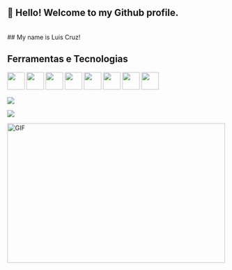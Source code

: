 ## 👋 Hello! Welcome to my Github profile.
<br>
## My name is Luis Cruz!

## Ferramentas e Tecnologias

<img src="https://img.icons8.com/?size=512&id=GOHWqwnSE8Sv&format=png" width="40" height="40"/> <!-- docker -->
<img src="https://img.icons8.com/?size=512&id=49498&format=png" width="40" height="40"/> <!-- linux -->
<img src="https://img.icons8.com/?size=512&id=52539&format=png" width="40" height="40"/> <!-- github -->
<img src="https://img.icons8.com/?size=512&id=fk75RbGHNtqW&format=png" width="40" height="40"/> <!-- windows -->
<img src="https://img.icons8.com/?size=512&id=52515&format=png" width="40" height="40"/> <!-- bash / shell -->
<img src="https://img.icons8.com/?size=512&id=48213&format=png" width="40" height="40"/> <!-- monitoramento -->
<img src="https://img.icons8.com/?size=512&id=79061&format=png" width="40" height="40"/> <!-- google cloud -->
<img src="https://img.icons8.com/?size=512&id=43612&format=png" width="40" height="40"/> <!-- all cloud -->

<div>
<a href ="mailto:contato@luiscruz.com.br"><img src="https://img.shields.io/badge/Gmail-D14836?style=for-the-badge&logo=gmail&logoColor=white" target="_blank"></a>

<a href="https://www.linkedin.com/in/luiscruzcwb/" target="_blank"><img src="https://img.shields.io/badge/-LinkedIn-%230077B5?style=for-the-badge&logo=linkedin&logoColor=white" target="_blank"></a>   

</div>

<img align="center" alt="GIF" src="https://github.com/abhisheknaiidu/abhisheknaiidu/blob/master/code.gif?raw=true" width="500" height="320" />

